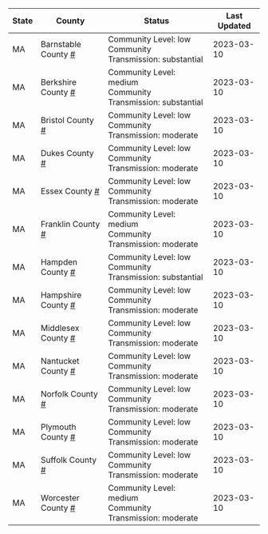 State | County | Status | Last Updated
--- | --- | --- | --- 
MA | Barnstable County <a href="#barnstable_county">#</a> | <a name="barnstable_county"></a>Community Level: low<br/>Community Transmission: substantial | 2023-03-10
MA | Berkshire County <a href="#berkshire_county">#</a> | <a name="berkshire_county"></a>Community Level: medium<br/>Community Transmission: substantial | 2023-03-10
MA | Bristol County <a href="#bristol_county">#</a> | <a name="bristol_county"></a>Community Level: low<br/>Community Transmission: moderate | 2023-03-10
MA | Dukes County <a href="#dukes_county">#</a> | <a name="dukes_county"></a>Community Level: low<br/>Community Transmission: moderate | 2023-03-10
MA | Essex County <a href="#essex_county">#</a> | <a name="essex_county"></a>Community Level: low<br/>Community Transmission: moderate | 2023-03-10
MA | Franklin County <a href="#franklin_county">#</a> | <a name="franklin_county"></a>Community Level: medium<br/>Community Transmission: moderate | 2023-03-10
MA | Hampden County <a href="#hampden_county">#</a> | <a name="hampden_county"></a>Community Level: low<br/>Community Transmission: substantial | 2023-03-10
MA | Hampshire County <a href="#hampshire_county">#</a> | <a name="hampshire_county"></a>Community Level: low<br/>Community Transmission: moderate | 2023-03-10
MA | Middlesex County <a href="#middlesex_county">#</a> | <a name="middlesex_county"></a>Community Level: low<br/>Community Transmission: moderate | 2023-03-10
MA | Nantucket County <a href="#nantucket_county">#</a> | <a name="nantucket_county"></a>Community Level: low<br/>Community Transmission: moderate | 2023-03-10
MA | Norfolk County <a href="#norfolk_county">#</a> | <a name="norfolk_county"></a>Community Level: low<br/>Community Transmission: moderate | 2023-03-10
MA | Plymouth County <a href="#plymouth_county">#</a> | <a name="plymouth_county"></a>Community Level: low<br/>Community Transmission: moderate | 2023-03-10
MA | Suffolk County <a href="#suffolk_county">#</a> | <a name="suffolk_county"></a>Community Level: low<br/>Community Transmission: moderate | 2023-03-10
MA | Worcester County <a href="#worcester_county">#</a> | <a name="worcester_county"></a>Community Level: medium<br/>Community Transmission: moderate | 2023-03-10
